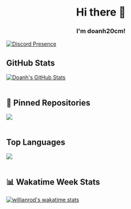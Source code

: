 # <div align="center">Hi there 👋</div>  

### <div align="center">I'm doanh20cm!</div> 

[![Discord Presence](https://lanyard.cnrad.dev/api/562681394422087680)](https://discord.com/users/562681394422087680)

## GitHub Stats

<a href="https://github.com/doanh20cm">
  <img align="center" src="https://github-readme-stats.vercel.app/api?username=doanh20cm&show_icons=true&line_height=27&count_private=true&bg_color=30,e96443,904e95&title_color=fff&text_color=fff&theme=radical" alt="Doanh's GitHub Stats" />
</a>

<br>
<br>

## 📌 Pinned Repositories


<a href="https://github.com/doanh20cm/CNPM">
  <img align="center" src="https://github-readme-stats.vercel.app/api/pin/?username=doanh20cm&repo=CNPM&theme=radical&bg_color=30,e96443,904e95&title_color=fff&text_color=fff" />

</a>


<br>
<br>

## Top Languages


<a href="https://github.com/doanh20cm">
  <img align="center" src="https://github-readme-stats.vercel.app/api/top-langs/?username=doanh20cm&langs_count=5&theme=radical&bg_color=30,e96443,904e95&title_color=fff&text_color=fff" />
</a>

<br>
<br>

## 📊 Wakatime Week Stats


[![willianrod's wakatime stats](https://github-readme-stats.vercel.app/api/wakatime?username=willianrod&theme=radical&bg_color=30,e96443,904e95&title_color=fff&text_color=fff)](https://github.com/anuraghazra/github-readme-stats)
